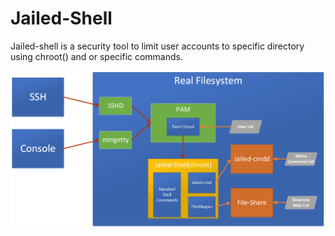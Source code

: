 Jailed-Shell
==============
Jailed-shell is a security tool to limit user accounts to specific directory using chroot() and or specific commands.

![Architecture](docs/Architecture.png)

